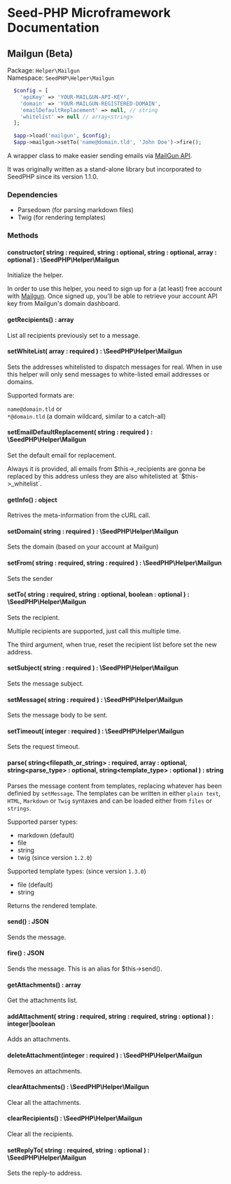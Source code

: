 # Seed-PHP Microframework Documentation

## Mailgun (Beta)

Package: `Helper\Mailgun` <br >
Namespace: `SeedPHP\Helper\Mailgun`

```php
  $config = [
    'apiKey' => 'YOUR-MAILGUN-API-KEY', 
    'domain' => 'YOUR-MAILGUN-REGISTERED-DOMAIN', 
    'emailDefaultReplacement' => null, // string
    'whitelist' => null // array<string>
  ];

  $app->load('mailgun', $config);
  $app->mailgun->setTo('name@domain.tld', 'John Doe')->fire();
```

A wrapper class to make easier sending emails via [MailGun API](https://mailgun.com).

It was originally written as a stand-alone library but incorporated to SeedPHP since its version 1.1.0.

### Dependencies

- Parsedown (for parsing markdown files)
- Twig (for rendering templates)

### Methods

#### constructor( string<apiKey> : required, string<domain> : optional, string<emailDefaultReplacement> : optional, array<whitelist> : optional ) : \SeedPHP\Helper\Mailgun


Initialize the helper.

In order to use this helper, you need to sign up for a (at least) free account with [Mailgun](https://mailgun.com). Once signed up, you'll 
be able to retrieve your account API key from Mailgun's domain dashboard.

#### getRecipients() : array<string>

List all recipients previously set to a message.

#### setWhiteList( array<string> : required ) : \SeedPHP\Helper\Mailgun

Sets the addresses whitelisted to dispatch messages for real. When in use 
this helper will only send messages to white-listed email addresses or domains.

Supported formats are:

`name@domain.tld` or <br >
`*@domain.tld` (a domain wildcard, similar to a catch-all)

#### setEmailDefaultReplacement( string<email> : required ) : \SeedPHP\Helper\Mailgun

Set the default email for replacement. 

Always it is provided, all emails from $this->_recipients are gonna be replaced by this address unless they are also whitelisted at `$this->_whitelist`.

#### getInfo() : object

Retrives the meta-information from the cURL call.

#### setDomain( string<domain> : required ) : \SeedPHP\Helper\Mailgun

Sets the domain (based on your account at Mailgun)

#### setFrom( string<email> : required, string<name> : required ) : \SeedPHP\Helper\Mailgun

Sets the sender

#### setTo( string<email> : required, string<name> : optional, boolean<reset> : optional ) : \SeedPHP\Helper\Mailgun

Sets the recipient. 

Multiple recipients are supported, just call this multiple time.

The third argument, when true, reset the recipient list before set the new address.

#### setSubject( string<subject> : required ) : \SeedPHP\Helper\Mailgun

Sets the message subject.

#### setMessage( string<subject> : required ) : \SeedPHP\Helper\Mailgun

Sets the message body to be sent.

#### setTimeout( integer<seconds> : required ) : \SeedPHP\Helper\Mailgun

Sets the request timeout.

#### parse( string<filepath_or_string> : required, array<vars> : optional, string<parse_type> : optional, string<template_type> : optional ) : string

Parses the message content from templates, replacing whatever has been definied by `setMessage`. 
The templates can be written in either `plain text`, `HTML`, `Markdown` or `Twig` syntaxes and can be loaded either from `files` or `strings`.

Supported parser types:
- markdown (default)
- file
- string
- twig (since version `1.2.0`)

Supported template types: (since version `1.3.0`)
- file (default)
- string

Returns the rendered template.

#### send() : JSON

Sends the message.

#### fire() : JSON

Sends the message. This is an alias for $this->send().

#### getAttachments() : array

Get the attachments list.

#### addAttachment( string<filePath> : required, string<fileName> : required, string<fileContentType> : optional ) : integer|boolean

Adds an attachments.

#### deleteAttachment(integer<id> : required ) : \SeedPHP\Helper\Mailgun

Removes an attachments.

#### clearAttachments() : \SeedPHP\Helper\Mailgun

Clear all the attachments.

#### clearRecipients() : \SeedPHP\Helper\Mailgun

Clear all the recipients.

#### setReplyTo( string<email> : required, string<name> : optional ) : \SeedPHP\Helper\Mailgun

Sets the reply-to address.
